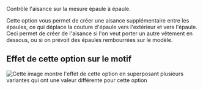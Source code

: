 Contrôle l'aisance sur la mesure épaule à épaule.

Cette option vous permet de créer une aisance supplémentaire entre les épaules, ce qui déplace la couture d'épaule vers l'extérieur et vers l'épaule. Ceci permet de créer de l'aisance si l'on veut porter un autre vêtement en dessous, ou si on prévoit des épaules rembourrées sur le modèle.

## Effet de cette option sur le motif

![Cette image montre l'effet de cette option en superposant plusieurs variantes qui ont une valeur différente pour cette option](breanna_shoulderease_sample.svg "Effet de cette option sur le motif")
